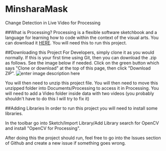 # MinsharaMask
Change Detection in Live Video for Processing

##What is Processing?
Processing is a flexible software sketchbook and a language for learning how to code within the context of the visual arts. You can download it [HERE](https://processing.org/download/). You will need this to run this project.

##Downloading this Project
For Developers, simply clone it as you would normally.
If this is your first time using Git, then you can download the .zip as follows. See the image below if needed. Click on the green button which says "Clone or download" at the top of this page, then click "Download ZIP". ![enter image description here](https://cdn.sparkfun.com/assets/learn_tutorials/1/1/DownloadZip2.jpg)

You will then need to unzip this project file.
You will then need to move this unzipped folder into Documents/Processing to access it in Processing.
You will need to add a Video folder inside data with two videos (you probably shouldn't have to do this I will try to fix it)

##Adding Libraries
In order to run this project you will need to install some libraries.

In the toolbar go into Sketch/Import Library/Add Library 
search for OpenCV and install "OpenCV for Processing".

After doing this the project should run, feel free to go into the Issues section of Github and create a new issue if something goes wrong.